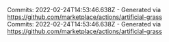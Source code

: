 Commits: 2022-02-24T14:53:46.638Z - Generated via https://github.com/marketplace/actions/artificial-grass
<br>
Commits: 2022-02-24T14:53:46.638Z - Generated via https://github.com/marketplace/actions/artificial-grass
<br>
